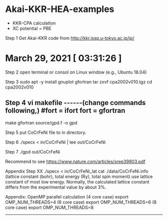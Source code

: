 # Akai-KKR-HEA-examples

* KKR-CPA calculation
* XC potential = PBE

Step 1
  Get Akai-KKR code from http://kkr.issp.u-tokyo.ac.jp/jp/
  # March 29, 2021 [ 03:31:26 ]

Step 2
  open terminal or consol on Linux window (e.g., Ubuntu 18.04)

Step 3
  sudo apt -y install gnuplot gfortran 
  tar zxvf cpa2002v010.tgz
  cd cpa2002v010
  
Step 4
  vi makefile
  ------(change commands following,)
  #fort = ifort
  fort = gfortran
  ------
  make
  gfortran source/gpd.f -o gpd
  
Step 5
  put CoCrFeNi file to in directory.

Step 6
  ./specx < in/CoCrFeNi | tee out/CoCrFeNi

Step 7
  ./gpd out/CoCrFeNi

Recommend to see https://www.nature.com/articles/srep39803.pdf

Appendix Step XX
  ./specx < in/CoCrFeNi_lat
  cat ./data/CoCrFeNi.info
  (lattice constant (bohr), total energy (Ry), total spin moment)
  use lattice constant of most low energy.
  Normally, the calculated lattice constant differs from the experimental value by about 3%. 
  
Appendix: OpenMP parallel calculation
(4 core case)
  export OMP_NUM_THREADS=4
(6 core case)
  export OMP_NUM_THREADS=6
(8 core case)
  export OMP_NUM_THREADS=8
---------- ---------- ---------- ---------- ---------- ---------- ---------- ----------
